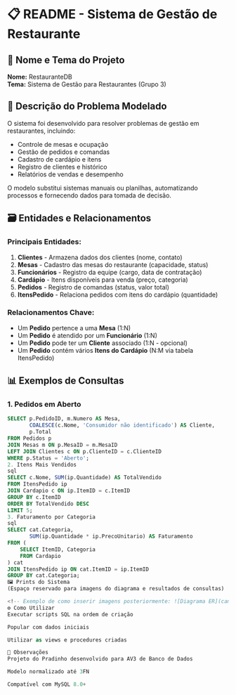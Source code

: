 # 📋 README - Sistema de Gestão de Restaurante

## 📌 Nome e Tema do Projeto
**Nome:** RestauranteDB  
**Tema:** Sistema de Gestão para Restaurantes (Grupo 3)

## 🎯 Descrição do Problema Modelado
O sistema foi desenvolvido para resolver problemas de gestão em restaurantes, incluindo:

- Controle de mesas e ocupação
- Gestão de pedidos e comandas
- Cadastro de cardápio e itens
- Registro de clientes e histórico
- Relatórios de vendas e desempenho

O modelo substitui sistemas manuais ou planilhas, automatizando processos e fornecendo dados para tomada de decisão.

## 🗃️ Entidades e Relacionamentos

### Principais Entidades:
1. **Clientes** - Armazena dados dos clientes (nome, contato)
2. **Mesas** - Cadastro das mesas do restaurante (capacidade, status)
3. **Funcionários** - Registro da equipe (cargo, data de contratação)
4. **Cardápio** - Itens disponíveis para venda (preço, categoria)
5. **Pedidos** - Registro de comandas (status, valor total)
6. **ItensPedido** - Relaciona pedidos com itens do cardápio (quantidade)

### Relacionamentos Chave:
- Um **Pedido** pertence a uma **Mesa** (1:N)
- Um **Pedido** é atendido por um **Funcionário** (1:N)
- Um **Pedido** pode ter um **Cliente** associado (1:N - opcional)
- Um **Pedido** contém vários **Itens do Cardápio** (N:M via tabela ItensPedido)

## 📊 Exemplos de Consultas

### 1. Pedidos em Aberto
```sql
SELECT p.PedidoID, m.Numero AS Mesa, 
       COALESCE(c.Nome, 'Consumidor não identificado') AS Cliente,
       p.Total
FROM Pedidos p
JOIN Mesas m ON p.MesaID = m.MesaID
LEFT JOIN Clientes c ON p.ClienteID = c.ClienteID
WHERE p.Status = 'Aberto';
2. Itens Mais Vendidos
sql
SELECT c.Nome, SUM(ip.Quantidade) AS TotalVendido
FROM ItensPedido ip
JOIN Cardapio c ON ip.ItemID = c.ItemID
GROUP BY c.ItemID
ORDER BY TotalVendido DESC
LIMIT 5;
3. Faturamento por Categoria
sql
SELECT cat.Categoria, 
       SUM(ip.Quantidade * ip.PrecoUnitario) AS Faturamento
FROM (
    SELECT ItemID, Categoria 
    FROM Cardapio
) cat
JOIN ItensPedido ip ON cat.ItemID = ip.ItemID
GROUP BY cat.Categoria;
🖼️ Prints do Sistema
(Espaço reservado para imagens do diagrama e resultados de consultas)

<!-- Exemplo de como inserir imagens posteriormente: ![Diagrama ER](caminho/para/imagem.png) ![Resultado Consulta](caminho/para/consulta.png) -->
⚙️ Como Utilizar
Executar scripts SQL na ordem de criação

Popular com dados iniciais

Utilizar as views e procedures criadas

📝 Observações
Projeto do Pradinho desenvolvido para AV3 de Banco de Dados

Modelo normalizado até 3FN

Compatível com MySQL 8.0+


